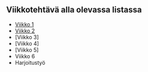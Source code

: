 ## Viikkotehtävä alla olevassa listassa

- [Viikko 1](vko1.html)
- [Viikko 2](vko2.md)
- [Viikko 3]
- [Viikko 4]
- [Viikko 5]
- Viikko 6
- Harjoitustyö
